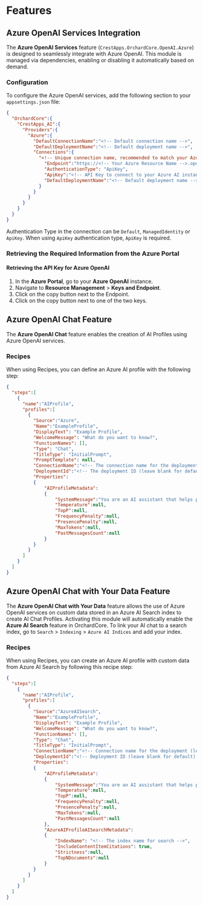 # Features

## Azure OpenAI Services Integration

The **Azure OpenAI Services** feature (`CrestApps.OrchardCore.OpenAI.Azure`) is designed to seamlessly integrate with Azure OpenAI. This module is managed via dependencies, enabling or disabling it automatically based on demand.

### Configuration

To configure the Azure OpenAI services, add the following section to your `appsettings.json` file:

```json
{
  "OrchardCore":{
    "CrestApps_AI":{
      "Providers":{
        "Azure":{
          "DefaultConnectionName":"<!-- Default connection name -->",
          "DefaultDeploymentName":"<!-- Default deployment name -->",
          "Connections":{
            "<!-- Unique connection name, recommended to match your Azure AccountName -->":{
              "Endpoint":"https://<!-- Your Azure Resource Name -->.openai.azure.com/",
              "AuthenticationType": "ApiKey",
              "ApiKey":"<!-- API Key to connect to your Azure AI instance -->",
              "DefaultDeploymentName":"<!-- Default deployment name -->"
            }
          }
        }
      }
    }
  }
}
```

Authentication Type in the connection can be `Default`, `ManagedIdentity` or `ApiKey`. When using `ApiKey` authentication type, `ApiKey` is required.

### Retrieving the Required Information from the Azure Portal

#### Retrieving the API Key for Azure OpenAI

1. In the **Azure Portal**, go to your **Azure OpenAI** instance.
2. Navigate to **Resource Management** > **Keys and Endpoint**.
3. Click on the copy button next to the Endpoint.
4. Click on the copy button next to one of the two keys.

## Azure OpenAI Chat Feature

The **Azure OpenAI Chat** feature enables the creation of AI Profiles using Azure OpenAI services.

### Recipes

When using Recipes, you can define an Azure AI profile with the following step:

```json
{
  "steps":[
    {
      "name":"AIProfile",
      "profiles":[
        {
          "Source":"Azure",
          "Name":"ExampleProfile",
          "DisplayText": "Example Profile",
          "WelcomeMessage": "What do you want to know?",
          "FunctionNames": [],
          "Type": "Chat",
          "TitleType": "InitialPrompt",
          "PromptTemplate": null,
          "ConnectionName":"<!-- The connection name for the deployment (leave blank for default) -->",
          "DeploymentId":"<!-- The deployment ID (leave blank for default) -->",
          "Properties": 
          {
              "AIProfileMetadata": 
              {
                  "SystemMessage":"You are an AI assistant that helps people find information.",
                  "Temperature":null,
                  "TopP":null,
                  "FrequencyPenalty":null,
                  "PresencePenalty":null,
                  "MaxTokens":null,
                  "PastMessagesCount":null
              }
          }
        }
      ]
    }
  ]
}
```

## Azure OpenAI Chat with Your Data Feature

The **Azure OpenAI Chat with Your Data** feature allows the use of Azure OpenAI services on custom data stored in an Azure AI Search index to create AI Chat Profiles. Activating this module will automatically enable the **Azure AI Search** feature in OrchardCore. To link your AI chat to a search index, go to `Search` > `Indexing` > `Azure AI Indices` and add your index.

### Recipes

When using Recipes, you can create an Azure AI profile with custom data from Azure AI Search by following this recipe step:

```json
{
  "steps":[
    {
      "name":"AIProfile",
      "profiles":[
        {
          "Source":"AzureAISearch",
          "Name":"ExampleProfile",
          "DisplayText": "Example Profile",
          "WelcomeMessage": "What do you want to know?",
          "FunctionNames": [],
          "Type": "Chat",
          "TitleType": "InitialPrompt",
          "ConnectionName":"<!-- Connection name for the deployment (leave blank for default) -->",
          "DeploymentId":"<!-- Deployment ID (leave blank for default) -->",
          "Properties": 
          {
              "AIProfileMetadata": 
              {
                  "SystemMessage":"You are an AI assistant that helps people find information.",
                  "Temperature":null,
                  "TopP":null,
                  "FrequencyPenalty":null,
                  "PresencePenalty":null,
                  "MaxTokens":null,
                  "PastMessagesCount":null
              },
              "AzureAIProfileAISearchMetadata":
              {
                  "IndexName": "<!-- The index name for search -->",
                  "IncludeContentItemCitations": true,
                  "Strictness":null,
                  "TopNDocuments":null
              }
          }
        }
      ]
    }
  ]
}
```
